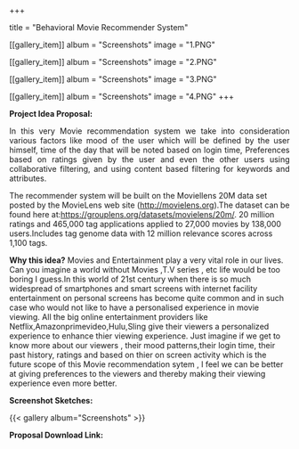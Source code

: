 +++

title = "Behavioral Movie Recommender System"

[[gallery_item]]
album = "Screenshots"
image = "1.PNG"

[[gallery_item]]
album = "Screenshots"
image = "2.PNG"

[[gallery_item]]
album = "Screenshots"
image = "3.PNG"

[[gallery_item]]
album = "Screenshots"
image = "4.PNG"
+++

**Project Idea Proposal:**
<p align="justify">
          In this very Movie recommendation system we take into consideration various factors like mood of the user which will be defined by the user himself, time of the day that will be noted based on login time, Preferences based on ratings given by the user and even the other users using collaborative filtering, and using content based filtering for keywords and attributes.

The recommender system will be built on the Moviellens 20M data set posted by the MovieLens web site (http://movielens.org).The dataset can be found here at:https://grouplens.org/datasets/movielens/20m/.  20 million ratings and 465,000 tag applications applied to 27,000 movies by 138,000 users.Includes tag genome data with 12 million relevance scores across 1,100 tags. 

**Why this idea?**
Movies and Entertainment play a very vital role in our lives. Can you imagine a world without Movies ,T.V series , etc life would be too boring I guess.In this world of 21st century when there is so much widespread of smartphones and smart screens with internet facility entertainment on personal screens has become quite common and in such case who would not like to have a personalised experience in movie viewing. All the big online entertainment providers like Netflix,Amazonprimevideo,Hulu,Sling give their viewers a personalized experience to enhance thier viewing experience. Just imagine if we get to know more about our viewers , their mood patterns,their login time, their past history, ratings and based on thier on screen activity which is the future scope of this Movie recommendation sytem , I feel we can be better at giving preferences to the viewers and thereby making their viewing experience even more better.
</p>


**Screenshot Sketches:**

{{< gallery album="Screenshots" >}}


**Proposal Download Link:**
